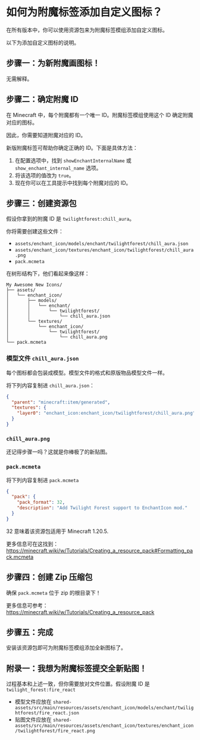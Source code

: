 # 如何为附魔标签添加自定义图标？

在所有版本中，你可以使用资源包来为附魔标签模组添加自定义图标。

以下为添加自定义图标的说明。

## 步骤一：为新附魔画图标！

无需解释。

## 步骤二：确定附魔 ID

在 Minecraft 中，每个附魔都有一个唯一 ID。附魔标签模组使用这个 ID 确定附魔对应的图标。

因此，你需要知道附魔对应的 ID。

新版附魔标签可帮助你确定正确的 ID。下面是具体方法：

  1. 在配置选项中，找到 `showEnchantInternalName` 或 `show_enchant_internal_name` 选项。 
  2. 将该选项的值改为 `true`。
  3. 现在你可以在工具提示中找到每个附魔对应的 ID。

## 步骤三：创建资源包

假设你拿到的附魔 ID 是 `twilightforest:chill_aura`。 

你将需要创建这些文件：

  - `assets/enchant_icon/models/enchant/twilightforest/chill_aura.json`
  - `assets/enchant_icon/textures/enchant_icon/twilightforest/chill_aura.png`
  - `pack.mcmeta`

在树形结构下，他们看起来像这样：

```
My Awesome New Icons/
├── assets/
│   └── enchant_icon/
│       ├── models/
│       │   └── enchant/
│       │       └── twilightforest/
│       │           └── chill_aura.json
│       └── textures/
│           └── enchant_icon/
│               └── twilightforest/
│                   └── chill_aura.png
└── pack.mcmeta
```

### 模型文件 `chill_aura.json` 

每个图标都会包装成模型。模型文件的格式和原版物品模型文件一样。

将下列内容复制进 `chill_aura.json`：

```json
{
  "parent": "minecraft:item/generated", 
  "textures": {
    "layer0": "enchant_icon:enchant_icon/twilightforest/chill_aura.png"
  }
}
```

### `chill_aura.png`

还记得步骤一吗？这就是你棒极了的新贴图。

### `pack.mcmeta`

将下列内容复制进 `pack.mcmeta`

```json
{
  "pack": {
    "pack_format": 32,
    "description": "Add Twilight Forest support to EnchantIcon mod."
  }
}
```

32 意味着该资源包适用于 Minecraft 1.20.5.

更多信息可在这找到：https://minecraft.wiki/w/Tutorials/Creating_a_resource_pack#Formatting_pack.mcmeta

## 步骤四：创建 Zip 压缩包

确保 `pack.mcmeta` 位于 zip 的根目录下！

更多信息可参考：https://minecraft.wiki/w/Tutorials/Creating_a_resource_pack

## 步骤五：完成

安装该资源包即可为附魔标签模组添加全新图标了。

## 附录一：我想为附魔标签提交全新贴图！

过程基本和上述一致，但你需要放对文件位置。假设附魔 ID 是 `twilight_forest:fire_react`

- 模型文件应放在 `shared-assets/src/main/resources/assets/enchant_icon/models/enchant/twilightforest/fire_react.json`
- 贴图文件应放在 `shared-assets/src/main/resources/assets/enchant_icon/textures/enchant_icon/twilightforest/fire_react.png`

